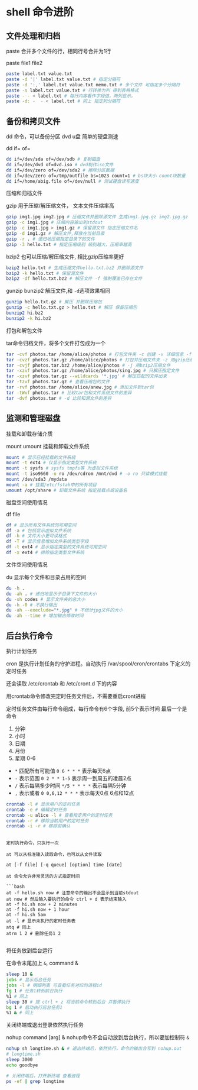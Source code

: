 # shell 命令进阶

## 文件处理和归档

paste 合并多个文件的行，相同行号合并为1行

paste file1 file2

```bash
paste label.txt value.txt
paste -d '|' label.txt value.txt # 指定分隔符
paste -d ':,' label.txt value.txt memo.txt # 多个文件 可指定多个分隔符
paste -s label.txt value.txt # 行转换为列 得到表格格式
paste - - < label.txt # 每行内容看作字段值，两列显示，
paste -d: -  - < label.txt # 同上 指定列分隔符
```


## 备份和拷贝文件

dd 命令，可以备份分区 dvd u盘 简单的硬盘测速

dd if=<inputFile> of=<outputFile>

```bash
dd if=/dev/sda of=/dev/sdb # 复制磁盘
dd if=/dev/dvd of=dvd.iso # dvd制作iso文件
dd if=/dev/zero of=/dev/sda2 # 擦除分区数据
dd if=/dev/zero of=/tmp/outfile bs=1023 count=1 # bs块大小 count块数量
dd if=/home/abig.file of=/dev/null # 测试硬盘读写速度
```

压缩和归档文件

gzip 用于压缩/解压缩文件， 文本文件压缩率高

```bash
gzip img1.jpg img2.jpg # 压缩文件并删除源文件 生成img1.jpg.gz img2.jpg.gz
gzip -c img1.jpg # 压缩内容输出到stdout
gzip -c img1.jpg > img1.gz # 保留源文件 指定压缩文件名
gzip -d img1.gz # 解压文件,释放在当前目录
gzip -r . # 递归地压缩指定目录下的文件
gzip -3 hello.txt # 指定压缩级别 级别越大，压缩率越高

```

bzip2 也可以压缩/解压缩文件, 相比gzip压缩率更好

```bash
bzip2 hello.txt # 生成压缩文件hello.txt.bz2 并删除源文件
bzip2 -k hello.txt # 保留源文件
bzip2 -df hello.txt.bz2 # 解压文件 -f 强制覆盖已存在文件
```

gunzip bunzip2 解压文件,和 `-d`选项效果相同

```bash
gunzip hello.txt.gz # 解压 并删除压缩包
gunzip -c hello.txt.gz > hello.txt # 解压 保留压缩包
bunzip2 hi.bz2
bunzip2 -k hi.bz2

```

打包和解包文件

tar命令归档文件，将多个文件打包成为一个

```bash
tar -cvf photos.tar /home/alice/photos # 打包文件夹 -c 创建 -v 详细信息 -f 指定包文件名
tar -cvzf photos.tar.gz /home/alice/photos # 打包并压缩文件夹 -z 用gzip压缩文件内容
tar -cvjf photos.tar.bz2 /home/alice/photos # -j 用bzip2压缩文件
tar -xzvf photos.tar.gz /home/alice/photos/sing.jpg # 只解压指定文件
tar -xzvf photos.tar.gz --wildcards '*.jpg' # 解压匹配的文件出来
tar -tzvf photos.tar.gz # 查看压缩包的文件
tar -rvf photos.tar /home/alice/anew.jpg # 添加文件到tar包
tar -tWvf photos.tar # 比较tar包和文件系统文件的差异
tar -dvf photos.tar # -d 比较和源文件的差异
```

## 监测和管理磁盘

挂载和卸载存储介质

mount umount 挂载和卸载文件系统

```bash
mount # 显示已经挂载的文件系统
mount -t ext4 # 仅显示指定类型文件系统
mount -t sysfs # sysfs tmpfs等 为虚拟文件系统
mount -t iso9660 -o ro /dev/cdrom /mnt/dvd # -o ro 只读模式挂载
mount /dev/sda3 /mydata
mount -a # 挂载/etc/fstab中的所有项目
umount /opt/share # 卸载文件系统 指定挂载点或设备名
```

磁盘空间使用情况

df file

```bash
df # 显示所有文件系统的可用空间
df -a # 包括显示虚拟文件系统
df -h # 文件大小更可读格式
df -T # 显示信息增加文件系统类型字段
df -t ext4 # 显示指定类型的文件系统可用空间
df -x ext4 # 排除指定类型文件系统
```

文件空间使用情况

du 显示每个文件和目录占用的空间

```bash
du -h .
du -ah . # 递归地显示子目录下文件的大小
du -sh codes # 显示文件夹的总大小
du -h -0 # 不换行输出
du -ah --execlude="*.jpg" # 不统计jpg文件的大小
du -ah --time # 增加输出修改时间
```

## 后台执行命令

执行计划任务

cron 是执行计划任务的守护进程。自动执行 /var/spool/cron/crontabs 下定义的定时任务

还会读取 /etc/crontab 和 /etc/cront.d 下的内容

用crontab命令修改完定时任务文件后，不需要重启cront进程

定时任务文件由每行命令组成，每行命令有6个字段, 前5个表示时间 最后一个是命令

1. 分钟
2. 小时
3. 日期
4. 月份
5. 星期 0-6

- `*` 匹配所有可能值 `0 6 * * *` 表示每天6点
- `-` 表示范围 `0 2 * * 1-5` 表示周一到周五的凌晨2点
- `/` 表示每隔多少时间 `*/5 * * * *` 表示每隔5分钟
- `,` 表示或者 `0 0,6,12 * * *` 表示每天0点 6点和12点

```bash
crontab -l # 显示用户的定时任务
crontab -e # 编辑定时任务
crontab -u alice -l # 查看指定用户的定时任务
crontab -r # 移除当前用户的定时任务
crontab -i -r # 移除前确认
```

```

定时执行命令，只执行一次

at 可以从标准输入读取命令，也可以从文件读取

at [-f file] [-q queue] [option] time [date]

at 命令允许非常灵活的方式指定时间

```bash
at -f hello.sh now # 注意命令的输出不会显示到当前stdout
at now # 然后输入要执行的命令 ctrl + d 表示结束输入
at -f hi.sh now + 2 minutes
at -f hi.sh now + 1 hour 
at -f hi.sh 5am
at -l # 显示未执行的定时任务表
atq # 同上
atrm 1 2 # 删除任务1 2


```


将任务放到后台运行

在命令末尾加上 `&`,  command &

```bash
sleep 10 &
jobs # 显示后台任务
jobs -l # 明细列表 可查看任务对应的进程id
fg 1 # 任务1转到前台执行
%1 # 同上
sleep 30 # 按 ctrl + z 将当前命令转到后台 并暂停执行
bg 1 # 启动执行后台任务1
%1 & # 同上
```

关闭终端或退出登录依然执行任务

nohup command [arg] & nohup命令不会自动放到后台执行，所以要加控制符 `&`

```bash
nohup sh longtime.sh & # 退出终端后，依然执行，命令的输出会写到 nohup.out
# longtime.sh
sleep 3000
echo goodbye

# 关闭终端后，打开新终端 查看进程
ps -ef | grep longtime
```



